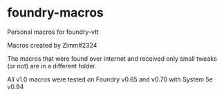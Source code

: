 # foundry-macros
Personal macros for foundry-vtt


Macros created by Zimm#2324

The macros that were found over internet and received only small tweaks (or not) are in a different folder.

All v1.0 macros were tested on Foundry v0.65 and v0.70 with System 5e v0.94

